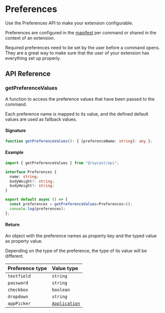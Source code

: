 # Preferences

Use the Preferences API to make your extension configurable.

Preferences are configured in the [manifest](../information/manifest.md#preference-properties) per command or shared in the context of an extension.

Required preferences need to be set by the user before a command opens. They are a great way to make sure that the user of your extension has everything set up properly.

## API Reference

### getPreferenceValues

A function to access the preference values that have been passed to the command.

Each preference name is mapped to its value, and the defined default values are used as fallback values.

#### Signature

```typescript
function getPreferenceValues(): { [preferenceName: string]: any };
```

#### Example

```typescript
import { getPreferenceValues } from "@raycast/api";

interface Preferences {
  name: string;
  bodyWeight?: string;
  bodyHeight?: string;
}

export default async () => {
  const preferences = getPreferenceValues<Preferences>();
  console.log(preferences);
};
```

#### Return

An object with the preference names as property key and the typed value as property value.

Depending on the type of the preference, the type of its value will be different.

| Preference type        | Value type                                             |
| :--------------------- | :----------------------------------------------------- |
| <code>textfield</code> | <code>string</code>                                    |
| <code>password</code>  | <code>string</code>                                    |
| <code>checkbox</code>  | <code>boolean</code>                                   |
| <code>dropdown</code>  | <code>string</code>                                    |
| <code>appPicker</code> | <code>[Application](./utilities.md#application)</code> |
